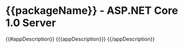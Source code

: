 # {{packageName}} - ASP.NET Core 1.0 Server

{{#appDescription}}
{{{appDescription}}}
{{/appDescription}}


